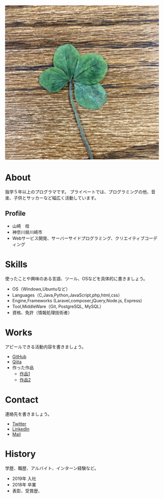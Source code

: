 ![ロゴ](img.jpg)

# <a name="header-1-8f7f4c1ce7a4f933663d10543562b096"></a> About
独学５年以上のプログラマです。
プライベートでは、プログラミングの他、音楽、子供とサッカーなど幅広く活動しています。

## <a name="header-2-cce99c598cfdb9773ab041d54c3d973a"></a> Profile
- 山崎　桂
- 神奈川県川崎市
- Webサービス開発、サーバーサイドプログラミング、クリエイティブコーディング

# <a name="header-1-aa79c5d1cbe3d96218a92481bcfaa39c"></a> Skills
使ったことや興味のある言語、ツール、OSなどを具体的に書きましょう。
- OS（Windows,Ubuntuなど）
- Languages（C,Java,Python,JavaScript,php,html,css）
- Engine,Frameworks (Laravel,composer,jQuery,Node.js, Express)
- Tool,MiddleWare（Git, PostgreSQL, MySQL）
- 資格、免許（情報処理技術者）

# <a name="header-1-7b8af977b90a67e053ff2667a26828fe"></a> Works
アピールできる活動内容を書きましょう。
- [GitHub](GitHubのURL)
- [Qiita](QiitaのURL)
- 作った作品
  - [作品1](作品1のURL)
  - [作品2](作品2のURL)

# <a name="header-1-bbaff12800505b22a853e8b7f4eb6a22"></a> Contact
連絡先を書きましょう。
- [Twitter](TwitterプロフィールのURL)
- [LinkedIn](LinkedInプロフィールのURL)
- [Mail](mailto:メールアドレス)

# <a name="header-1-16d2b386b2034b9488996466aaae0b57"></a> History
学歴、職歴、アルバイト、インターン経験など。
- 2019年  入社
- 2018年  卒業
- 表彰、受賞歴、
